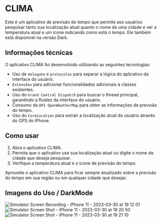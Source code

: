 # CLIMA

Este é um aplicativo de previsão do tempo que permite aos usuários pesquisar tanto sua localização atual quanto o nome de uma cidade e ver a temperatura atual e um ícone indicando como está o tempo. Ele também está disponível na versão Dark.

## Informações técnicas

O aplicativo CLIMA foi desenvolvido utilizando as seguintes tecnologias:

- Uso de `delegate` e `protocolos` para separar a lógica do aplicativo da interface do usuário.
- `Extensões` para adicionar funcionalidades adicionais a classes existentes.
- Uso do `Grand Central Dispatch` para buscar o thread principal, garantindo a fluidez da interface do usuário.
- Consumo da `API OpenWeatherMap` para obter as informações de previsão do tempo.
- Uso do `CoreLocation` para extrair a localização atual do usuário através do GPS do iPhone.

## Como usar

1. Abra o aplicativo CLIMA.
2. Permita que o aplicativo use sua localização atual ou digite o nome da cidade que deseja pesquisar.
3. Verifique a temperatura atual e o ícone de previsão do tempo.

Aproveite o aplicativo CLIMA para ficar sempre atualizado sobre a previsão do tempo em sua região ou em qualquer cidade que desejar.

## Imagens do Uso / DarkMode
![Simulator Screen Recording - iPhone 11 - 2023-03-30 at 19 12 01](https://user-images.githubusercontent.com/117952800/228983497-2fdac5a9-5d62-469b-8c66-ad6ea5ba0510.gif)
![Simulator Screen Shot - iPhone 11 - 2023-03-30 at 19 20 50](https://user-images.githubusercontent.com/117952800/228983562-a8f8e586-79f2-4a55-b1b8-757c6871bdc5.png)
![Simulator Screen Shot - iPhone 11 - 2023-03-30 at 19 21 10](https://user-images.githubusercontent.com/117952800/228983567-d073d5d0-78e9-4dda-87dc-b1ecb60f062c.png)
